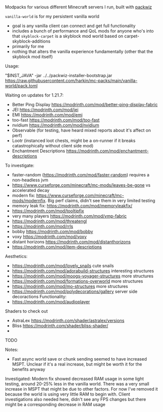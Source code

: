 Modpacks for various different Minecraft servers I run, built with [packwiz](https://packwiz.infra.link/)

`vanilla-world` is for my persistent vanilla world
 * goal is any vanilla client can connect and get full functionality
 * includes a bunch of performance and QoL mods for anyone who's into that
`skyblock-carpet` is a skyblock mod world based on carpet-skyblock-additions
 * primarily for me
 * nothing that alters the vanilla experience fundamentally (other that the skyblock mod itself)

Usage:

"$INST_JAVA" -jar ../../packwiz-installer-bootstrap.jar https://raw.githubusercontent.com/harkin/mc-packs/main/vanilla-world/pack.toml


Waiting on updates for 1.21.7:
* Better Ping Display https://modrinth.com/mod/better-ping-display-fabric
* JEI https://modrinth.com/mod/jei
* EMI https://modrinth.com/mod/emi
* too-fast https://modrinth.com/mod/too-fast
* nvidium https://modrinth.com/mod/nvidium
* Observable (for testing, have heard mixed reports about it's affect on perf)
* Lootr (instanced loot chests, might be a on-runner if it breaks catastrophically without client side mod)
* Enchantment Descriptions https://modrinth.com/mod/enchantment-descriptions

To investigate:
* faster-random (https://modrinth.com/mod/faster-random) requires a non-headless jvm
* https://www.curseforge.com/minecraft/mc-mods/leaves-be-gone vs accelerated decay
* modern fix: https://www.curseforge.com/minecraft/mc-mods/modernfix. Big perf claims, didn't see them in very limited testing
* memory leak fix: https://modrinth.com/mod/memoryleakfix/
* https://modrinth.com/mod/tooltipfix
* very many players https://modrinth.com/mod/vmp-fabric
* https://modrinth.com/mod/threatengl
* https://modrinth.com/mod/rrls
* bobby https://modrinth.com/mod/bobby
* voxy https://modrinth.com/mod/voxy
* distant horizons https://modrinth.com/mod/distanthorizons
* https://modrinth.com/mod/item-descriptions

Aesthetics:
* https://modrinth.com/mod/lovely_snails cute snails
* https://modrinth.com/mod/adorabuild-structures interesting structures
* https://modrinth.com/mod/moogs-voyager-structures more structures
* https://modrinth.com/mod/formations-overworld more structures
* https://modrinth.com/mod/mo-structures more structures
* https://modrinth.com/mod/polydecorations/gallery server side decoractions
Functionality:
* https://modrinth.com/mod/audioplayer

Shaders to check out
* AstraLex https://modrinth.com/shader/astralex/versions
* Bliss https://modrinth.com/shader/bliss-shader/
* 
TODO


Notes:
* Fast async world save or chunk sending seemed to have increased MSPT. Unclear if it's a real increase, but might be worth it for the benefits anyway

Investigated:
Modern fix showed decreased RAM usage in some light testing, around 20-25% less in the vanilla world. There was a very small increase in MSPT that might be due to other factors. For now I've removed it because the world is using very little RAM to begin with. Client investigations also needed here, didn't see any FPS changes but there might be a corresponding decrease in RAM usage
